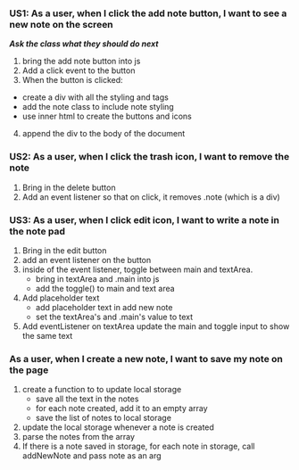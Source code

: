 ### US1: As a user, when I click the add note button, I want to see a new note on the screen

***Ask the class what they should do next***
1. bring the add note button into js
2. Add a click event to the button
3. When the button is clicked:                                      
- create a div with all the styling and tags
- add the note class to include note styling
- use inner html to create the buttons and icons
4. append the div to the body of the document


### US2: As a user, when I click the trash icon, I want to remove the note

1. Bring in the delete button
2. Add an event listener so that on click, it removes .note (which is a div)


### US3: As a user, when I click edit icon, I want to write a note in the note pad

1. Bring in the edit button
2. add an event listener on the button
3. inside of the event listener, toggle between
main and textArea.
    - bring in textArea and .main into js
    - add the toggle() to main and text area
4. Add placeholder text
    - add placeholder text in add new note 
    - set the textArea's and .main's value to text
5. Add eventListener on textArea update the main and toggle input to show the same text


### As a user, when I create a new note, I want to save my note on the page

1. create a function to to update local storage
    - save all the text in the notes
    - for each note created, add it to an empty array
    - save the list of notes to local storage
2. update the local storage whenever a note is created
3. parse the notes from the array
4. If there is a note saved in storage,  for each note in storage, call addNewNote and pass note as an arg